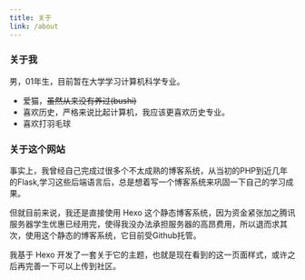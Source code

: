 ```yaml
---
title: 关于
link: /about
---
```


### 关于我 
男，01年生，目前暂在大学学习计算机科学专业。


- 爱猫，~~虽然从来没有养过(bushi)~~
- 喜欢历史，严格来说比起计算机，我应该更喜欢历史专业。
- 喜欢打羽毛球


### 关于这个网站
事实上，我曾经自己完成过很多个不太成熟的博客系统，从当初的PHP到近几年的Flask,学习这些后端语言后，总是想着写一个博客系统来巩固一下自己的学习成果。

但就目前来说，我还是直接使用 Hexo 这个静态博客系统，因为资金紧张加之腾讯服务器学生优惠已经用完，使得我没办法承担服务器的高昂费用，所以退而求其次，使用这个静态的博客系统，它目前受Github托管。

我基于 Hexo 开发了一套关于它的主题，也就是现在看到的这一页面样式，或许之后再完善一下可以上传到社区。

